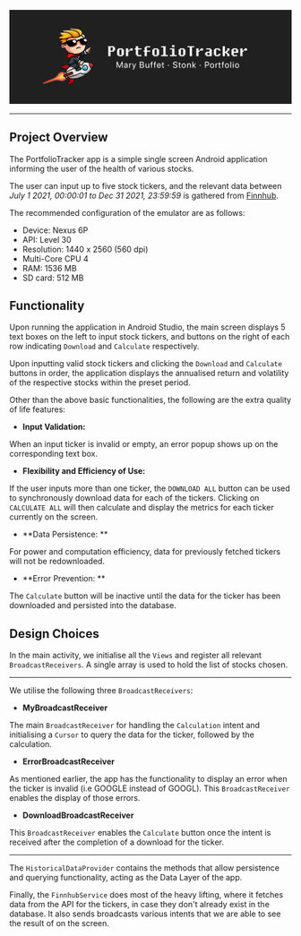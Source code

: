 <p align="center">
  <img src="./app/src/main/res/drawable/header.png" alt="Sublime's custom image"/>
</p>

***
## Project Overview

The PortfolioTracker app is a simple single screen Android application informing the user of the health of various stocks.

The user can input up to five stock tickers, and the relevant data between *July 1 2021, 00:00:01 to Dec 31 2021, 23:59:59* is gathered from [Finnhub](https://finnhub.io).

The recommended configuration of the emulator are as follows:
- Device: Nexus 6P
- API: Level 30
- Resolution: 1440 x 2560 (560 dpi)
- Multi-Core CPU 4
- RAM: 1536 MB
- SD card: 512 MB

## Functionality

Upon running the application in Android Studio, the main screen displays 5 text boxes on the left to input stock tickers, and buttons on the right of each row indicating `Download` and `Calculate` respectively. 

Upon inputting valid stock tickers and clicking the `Download` and `Calculate` buttons in order, the application displays the annualised return and volatility of the respective stocks within the preset period.

Other than the above basic functionalities, the following are the extra quality of life features: 

- **Input Validation:** 

When an input ticker is invalid or empty, an error popup shows up on the corresponding text box.

- **Flexibility and Efficiency of Use:**

If the user inputs more than one ticker, the `DOWNLOAD ALL` button can be used to synchronously download data for each of the tickers. Clicking on `CALCULATE ALL` will then calculate and display the metrics for each ticker currently on the screen.

- **Data Persistence: **

For power and computation efficiency, data for previously fetched tickers will not be redownloaded.

- **Error Prevention: **

The `Calculate` button will be inactive until the data for the ticker has been downloaded and persisted into the database.

## Design Choices

In the main activity, we initialise all the `Views` and register all relevant `BroadcastReceivers`. A single array is used to hold the list of stocks chosen.
***
We utilise the following three `BroadcastReceivers`:

- **MyBroadcastReceiver**

The main `BroadcastReceiver` for handling the `Calculation` intent and initialising a `Cursor` to query the data for the ticker, followed by the calculation.

- **ErrorBroadcastReceiver**

As mentioned earlier, the app has the functionality to display an error when the ticker is invalid (i.e GOOGLE instead of GOOGL). This `BroadcastReceiver` enables the display of those errors.

- **DownloadBroadcastReceiver** 

This `BroadcastReceiver` enables the `Calculate` button once the intent is received after the completion of a download for the ticker.
***

The `HistoricalDataProvider` contains the methods that allow persistence and querying functionality, acting as the Data Layer of the app.

Finally, the `FinnhubService` does most of the heavy lifting, where it fetches data from the API for the tickers, in case they don't already exist in the database. It also sends broadcasts various intents that we are able to see the result of on the screen.